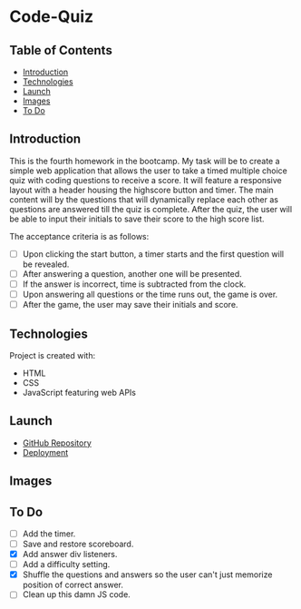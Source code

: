 # Code-Quiz

## Table of Contents

- [Introduction](#introduction)
- [Technologies](#technologies)
- [Launch](#launch)
- [Images](#Images)
- [To Do](#to-do)

## Introduction

This is the fourth homework in the bootcamp. My task will be to create a simple web application that allows the user to take a timed multiple choice quiz with coding questions to receive a score. It will feature a responsive layout with a header housing the highscore button and timer. The main content will by the questions that will dynamically replace each other as questions are answered till the quiz is complete. After the quiz, the user will be able to input their initials to save their score to the high score list.

The acceptance criteria is as follows:

- [ ] Upon clicking the start button, a timer starts and the first question will be revealed.
- [ ] After answering a question, another one will be presented.
- [ ] If the answer is incorrect, time is subtracted from the clock.
- [ ] Upon answering all questions or the time runs out, the game is over.
- [ ] After the game, the user may save their initials and score.

## Technologies

Project is created with:

- HTML
- CSS
- JavaScript featuring web APIs

## Launch

- [GitHub Repository](https://github.com/Connerjm/Code-Quiz)
- [Deployment](https://connerjm.github.io/Code-Quiz/)

## Images

## To Do

- [ ] Add the timer.
- [ ] Save and restore scoreboard.
- [x] Add answer div listeners.
- [ ] Add a difficulty setting.
- [x] Shuffle the questions and answers so the user can't just memorize position of correct answer.
- [ ] Clean up this damn JS code.
